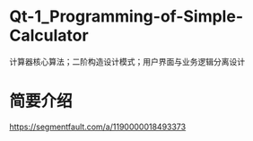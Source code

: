 # Qt-1_Programming-of-Simple-Calculator
计算器核心算法；二阶构造设计模式；用户界面与业务逻辑分离设计

# 简要介绍
https://segmentfault.com/a/1190000018493373
